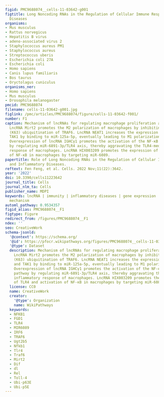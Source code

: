 ```yaml
---
figid: PMC9688074__cells-11-03642-g001
figtitle: Long Noncoding RNAs in the Regulation of Cellular Immune Response and Inflammatory
  Diseases
organisms:
- Mus musculus
- Rattus norvegicus
- Hepatitis B virus
- adeno-associated virus 2
- Staphylococcus aureus PM1
- Staphylococcus aureus
- Streptococcus uberis
- Escherichia coli 27A
- Escherichia coli
- Homo sapiens
- Canis lupus familiaris
- Bos taurus
- Oryctolagus cuniculus
organisms_ner:
- Homo sapiens
- Mus musculus
- Drosophila melanogaster
pmcid: PMC9688074
filename: cells-11-03642-g001.jpg
figlink: /pmc/articles/PMC9688074/figure/cells-11-03642-f001/
number: F1
caption: Mechanism of lncRNAs for regulating macrophage proliferation and differentiation.
  LncRNA Mirt2 promotes the M2 polarization of macrophages by inhibiting the Lys63
  (K63) ubiquitination of TRAF6. LncRNA NEAT1 increases the expression of TRAF6 and
  TAK1 by binding to miR-125a-5p, eventually leading to M1 polarization of macrophages.
  Overexpression of lncRNA IGHCγ1 promotes the activation of the NF-κB signaling pathway
  by regulating miR-6891-3p/TLR4 axis, thereby aggravating the TLR4-mediated inflammatory
  response of macrophages. LncRNA HIX003209 promotes the expression of TLR4 and activation
  of NF-κB in macrophages by targeting miR-6089.
papertitle: Role of Long Noncoding RNAs in the Regulation of Cellular Immune Response
  and Inflammatory Diseases.
reftext: Fen Feng, et al. Cells. 2022 Nov;11(22):3642.
year: '2022'
doi: 10.3390/cells11223642
journal_title: Cells
journal_nlm_ta: Cells
publisher_name: MDPI
keywords: lncRNA | immunity | inflammatory diseases | gene expression | regulatory
  mechanism
automl_pathway: 0.9534357
figid_alias: PMC9688074__F1
figtype: Figure
redirect_from: /figures/PMC9688074__F1
ndex: ''
seo: CreativeWork
schema-jsonld:
  '@context': https://schema.org/
  '@id': https://pfocr.wikipathways.org/figures/PMC9688074__cells-11-03642-g001.html
  '@type': Dataset
  description: Mechanism of lncRNAs for regulating macrophage proliferation and differentiation.
    LncRNA Mirt2 promotes the M2 polarization of macrophages by inhibiting the Lys63
    (K63) ubiquitination of TRAF6. LncRNA NEAT1 increases the expression of TRAF6
    and TAK1 by binding to miR-125a-5p, eventually leading to M1 polarization of macrophages.
    Overexpression of lncRNA IGHCγ1 promotes the activation of the NF-κB signaling
    pathway by regulating miR-6891-3p/TLR4 axis, thereby aggravating the TLR4-mediated
    inflammatory response of macrophages. LncRNA HIX003209 promotes the expression
    of TLR4 and activation of NF-κB in macrophages by targeting miR-6089.
  license: CC0
  name: CreativeWork
  creator:
    '@type': Organization
    name: WikiPathways
  keywords:
  - NFKB1
  - FGD1
  - TLR4
  - MIR6089
  - IRF6
  - TRAF6
  - Ugt2b5
  - Nfkb1
  - Tlr4
  - Traf6
  - Mirt2
  - Dif
  - dl
  - Rel
  - Toll-4
  - Ubi-p63E
  - Ubi-p5E
---
```


